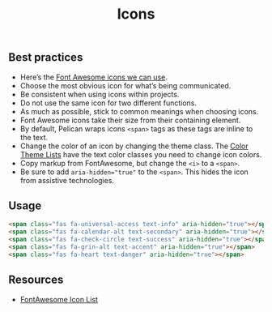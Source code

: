 ﻿---
title: Icons
summary: Icons provide at-a-glance representation of actions or concepts.
tags: icons
layout: guide
eleventyNavigation:
  key: Icons
  parent: Foundation
  order: 9
  excerpt: Icons provide at-a-glance representation of actions or concepts.
  img: /img/illustrations/illus-icons.svg
---

## Best practices

- Here’s the [Font Awesome icons we can use](https://fontawesome.com/icons?d=gallery&s=brands,solid&m=free).
- Choose the most obvious icon for what’s being communicated. 
- Be consistent when using icons within projects. 
- Do not use the same icon for two different functions.
- As much as possible, stick to common meanings when choosing icons.
- Font Awesome icons take their size from their containing element. 
- By default, Pelican wraps icons `<span>` tags as these tags are inline to the text. 
- Change the color of an icon by changing the theme class. The [Color Theme Lists](/foundation/agency-theming/) have the text color classes you need to change icon colors.
- Copy markup from FontAwesome, but change the `<i>` to a `<span>`.
- Be sure to add `aria-hidden="true"` to the `<span>`. This hides the icon from assistive technologies.

## Usage

<span class="fas fa-universal-access text-info" aria-hidden="true"></span> <span class="fas fa-calendar-alt text-secondary" aria-hidden="true"></span> <span class="fas fa-check-circle text-success" aria-hidden="true"></span> <span class="fas fa-grin-alt text-accent" aria-hidden="true"></span> <span class="fas fa-heart text-danger" aria-hidden="true"></span>

```html
<span class="fas fa-universal-access text-info" aria-hidden="true"></span> 
<span class="fas fa-calendar-alt text-secondary" aria-hidden="true"></span> 
<span class="fas fa-check-circle text-success" aria-hidden="true"></span> 
<span class="fas fa-grin-alt text-accent" aria-hidden="true"></span> 
<span class="fas fa-heart text-danger" aria-hidden="true"></span>
```

## Resources

* [FontAwesome Icon List](https://fontawesome.com/icons?d=gallery&s=brands,solid&m=free)